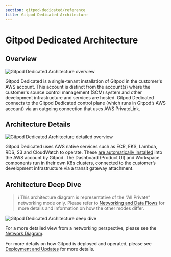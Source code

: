 ```yaml
---
section: gitpod-dedicated/reference
title: Gitpod Dedicated Architecture
---
```


# Gitpod Dedicated Architecture

## Overview

![Gitpod Dedicated Architecture overview](/images/docs/gitpod-dedicated/reference/architecture/architecture-overview.webp)

Gitpod Dedicated is a single-tenant installation of Gitpod in the customer's AWS account. This account is distinct from the account(s) where the customer's source control management (SCM) system and other development infrastructure and services are hosted. Gitpod Dedicated connects to the Gitpod Dedicated control plane (which runs in Gitpod’s AWS account) via an outgoing connection that uses AWS PrivateLink.

## Architecture Details

![Gitpod Dedicated Architecture detailed overview](/images/docs/gitpod-dedicated/reference/architecture/architecture-details.webp)

Gitpod Dedicated uses AWS native services such as ECR, EKS, Lambda, RDS, S3 and CloudWatch to operate. These [are automatically installed](/docs/gitpod-dedicated/background/deployment-updates) into the AWS account by Gitpod. The Dashboard (Product UI) and Workspace components run in their own K8s clusters, connected to the customer’s development infrastructure via a transit gateway attachment.

## Architecture Deep Dive

> ℹ️ This architecture diagram is representative of the “All Private” networking mode only. Please refer to [Networking and Data Flows](/docs/gitpod-dedicated/reference/networking-data-flows) for more details and information on how the other modes differ.

![Gitpod Dedicated Architecture deep dive](/images/docs/gitpod-dedicated/reference/architecture/architecture-deep-dive.webp)

For a more detailed view from a networking perspective, please see the [Network Diagram](/docs/gitpod-dedicated/reference/networking-data-flows#networking-modes-and-diagrams).

For more details on how Gitpod is deployed and operated, please see [Deployment and Updates](/docs/gitpod-dedicated/background/deployment-updates) for more details.
